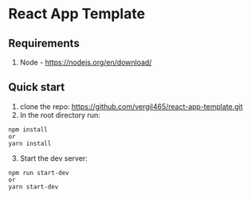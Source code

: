 # React App Template

## Requirements

1. Node - https://nodejs.org/en/download/

## Quick start
1. clone the repo: https://github.com/vergil465/react-app-template.git
2. In the root directory run:

```
npm install
or
yarn install
```

3. Start the dev server:

```
npm run start-dev
or
yarn start-dev
```
